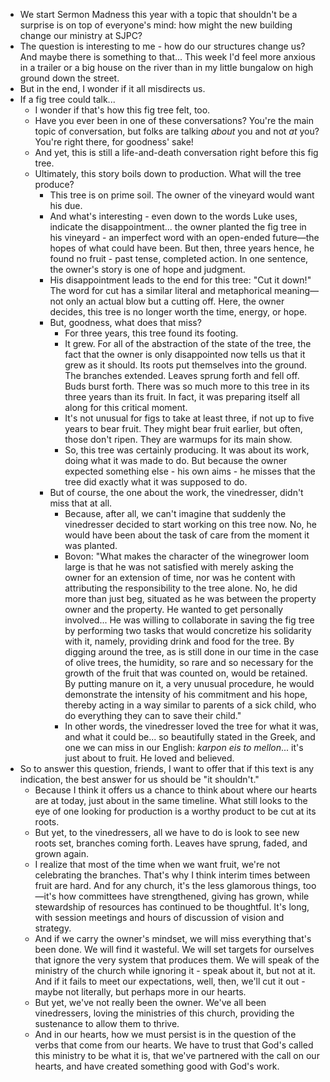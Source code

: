 - We start Sermon Madness this year with a topic that shouldn't be a surprise is on top of everyone's mind: how might the new building change our ministry at SJPC?
- The question is interesting to me - how do our structures change us?  And maybe there is something to that... This week I'd feel more anxious in a trailer or a big house on the river than in my little bungalow on high ground down the street. 
- But in the end, I wonder if it all misdirects us.  
- If a fig tree could talk...
	- I wonder if that's how this fig tree felt, too.
	- Have you ever been in one of these conversations?  You're the main topic of conversation, but folks are talking *about* you and not *at* you?  You're right there, for goodness' sake!
	- And yet, this is still a life-and-death conversation right before this fig tree.
	- Ultimately, this story boils down to production. What will the tree produce?
		- This tree is on prime soil.  The owner of the vineyard would want his due.
		- And what's interesting - even down to the words Luke uses, indicate the disappointment... the owner planted the fig tree in his vineyard - an imperfect word with an open-ended future—the hopes of what could have been.  But then, three years hence, he found no fruit - past tense, completed action.  In one sentence, the owner's story is one of hope and judgment.
		- His disappointment leads to the end for this tree: "Cut it down!" The word for cut has a similar literal and metaphorical meaning—not only an actual blow but a cutting off. Here, the owner decides, this tree is no longer worth the time, energy, or hope.
		- But, goodness, what does that miss?
			- For three years, this tree found its footing.
			- It grew.  For all of the abstraction of the state of the tree, the fact that the owner is only disappointed now tells us that it grew as it should.  Its roots put themselves into the ground.  The branches extended.  Leaves sprung forth and fell off.  Buds burst forth.  There was so much more to this tree in its three years than its fruit.  In fact, it was preparing itself all along for this critical moment.
			- It's not unusual for figs to take at least three, if not up to five years to bear fruit.  They might bear fruit earlier, but often, those don't ripen.  They are warmups for its main show.
			- So, this tree was certainly producing.  It was about its work, doing what it was made to do.  But because the owner expected something else - his own aims - he misses that the tree did exactly what it was supposed to do.
		- But of course, the one about the work, the vinedresser, didn't miss that at all.  
			- Because, after all, we can't imagine that suddenly the vinedresser decided to start working on this tree now.  No, he would have been about the task of care from the moment it was planted.
			- Bovon: "What makes the character of the winegrower loom large is that he was not satisfied with merely asking the owner for an extension of time, nor was he content with attributing the responsibility to the tree alone. No, he did more than just beg, situated as he was between the property owner and the property. He wanted to get personally involved... He was willing to collaborate in saving the fig tree by performing two tasks that would concretize his solidarity with it, namely, providing drink and food for the tree. By digging around the tree, as is still done in our time in the case of olive trees, the humidity, so rare and so necessary for the growth of the fruit that was counted on, would be retained. By putting manure on it, a very unusual procedure, he would demonstrate the intensity of his commitment and his hope, thereby acting in a way similar to parents of a sick child, who do everything they can to save their child."
			- In other words, the vinedresser loved the tree for what it was, and what it could be... so beautifully stated in the Greek, and one we can miss in our English: *karpon eis to mellon*... it's just about to fruit.  He loved and believed.
- So to answer this question, friends, I want to offer that if this text is any indication, the best answer for us should be "it shouldn't."
	- Because I think it offers us a chance to think about where our hearts are at today, just about in the same timeline.  What still looks to the eye of one looking for production is a worthy product to be cut at its roots.  
	- But yet, to the vinedressers, all we have to do is look to see new roots set, branches coming forth.  Leaves have sprung, faded, and grown again.
	- I realize that most of the time when we want fruit, we're not celebrating the branches. That's why I think interim times between fruit are hard. And for any church, it's the less glamorous things, too—it's how committees have strengthened, giving has grown, while stewardship of resources has continued to be thoughtful.  It's long, with session meetings and hours of discussion of vision and strategy.  
	- And if we carry the owner's mindset, we will miss everything that's been done.  We will find it wasteful.  We will set targets for ourselves that ignore the very system that produces them.  We will speak of the ministry of the church while ignoring it - speak about it, but not at it.  And if it fails to meet our expectations, well, then, we'll cut it out - maybe not literally, but perhaps more in our hearts.
	- But yet, we've not really been the owner.  We've all been vinedressers, loving the ministries of this church, providing the sustenance to allow them to thrive.
	- And in our hearts, how we must persist is in the question of the verbs that come from our hearts.  We have to trust that God's called this ministry to be what it is, that we've partnered with the call on our hearts, and have created something good with God's work.


